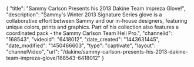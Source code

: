 {
    "title": "Sammy Carlson Presents his 2013 Dakine Team Impreza Glove!",
    "description": "Sammy's Winter 2013 Signature Series glove is a collaborative effort between Sammy and our in-house designers, featuring unique colors, prints and graphics. Part of his collection also features a coordinated pack - the Sammy Carlson Team Heli Pro.",
    "channelid": "168543",
    "videoid": "6418012",
    "date_created": "1443631445",
    "date_modified": "1450466603",
    "type": "captivate",
    "layout": "channelVideo",
    "url": "\/dakine\/sammy-carlson-presents-his-2013-dakine-team-impreza-glove\/168543-6418012"
}
